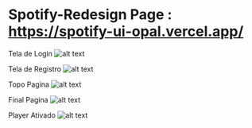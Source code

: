 # Spotify-Redesign Page : https://spotify-ui-opal.vercel.app/
Tela de Login
![alt text](https://cdn.discordapp.com/attachments/771766413563002920/936424982479786064/127.0.0.1_5500_index.html_usernameLoginviniragazzzipasswordLogin21509399.png)

Tela de Registro
![alt text](https://cdn.discordapp.com/attachments/771766413563002920/936425244908994590/127.0.0.1_5500_index.html_usernameLoginviniragazzzipasswordLogin21509399_1.png)

Topo Pagina
![alt text](https://cdn.discordapp.com/attachments/771766413563002920/936425255088586772/127.0.0.1_5500_index.html_usernameLoginviniragazzzipasswordLogin21509399_2.png)

Final Pagina
![alt text](https://cdn.discordapp.com/attachments/771766413563002920/936425334985850880/127.0.0.1_5500_index.html_usernameLoginviniragazzzipasswordLogin21509399_3.png)

Player Ativado
![alt text](https://cdn.discordapp.com/attachments/771766413563002920/936425406431633470/127.0.0.1_5500_index.html_usernameLoginviniragazzzipasswordLogin21509399_4.png)
